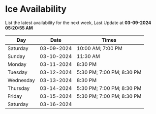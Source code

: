 # Ice Availability

List the latest availability for the next week, Last Update at **03-09-2024 05:20:55 AM**

| Day         | Date        | Times       |
| ----------- | ----------- | ----------- |
|Saturday|03-09-2024|10:00 AM; 7:00 PM|
|Sunday|03-10-2024|11:30 AM|
|Monday|03-11-2024|8:30 PM|
|Tuesday|03-12-2024|5:30 PM; 7:00 PM; 8:30 PM|
|Wednesday|03-13-2024|8:30 PM|
|Thursday|03-14-2024|5:30 PM; 7:00 PM; 8:30 PM|
|Friday|03-15-2024|5:30 PM; 7:00 PM; 8:30 PM|
|Saturday|03-16-2024||
